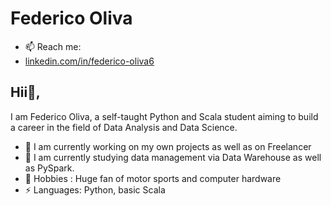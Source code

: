 # Federico Oliva
- 📫 Reach me: 
- [linkedin.com/in/federico-oliva6](https://www.linkedin.com/in/federico-oliva6/)

## Hii👋, 
I am Federico Oliva, a self-taught Python and Scala student aiming to build a career in the field of Data Analysis and Data Science. 

- 🔭 I am currently working on my own projects as well as on Freelancer
- 🌱 I am currently studying data management via Data Warehouse as well as PySpark.
- 💬 Hobbies : Huge fan of motor sports and computer hardware
-  ⚡ Languages: Python, basic Scala


